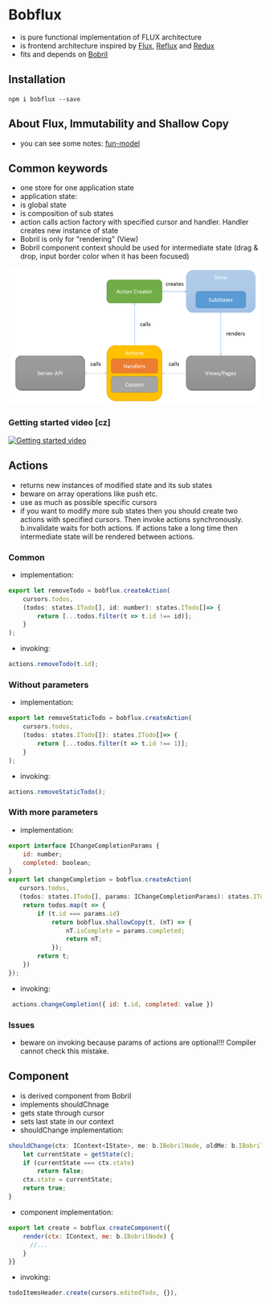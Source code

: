 # Bobflux
* is pure functional implementation of FLUX architecture
* is frontend architecture inspired by [Flux](https://facebook.github.io/flux/docs/overview.html#content), [Reflux](https://github.com/spoike/refluxjs) and [Redux](https://github.com/gaearon/redux)
* fits and depends on [Bobril](https://github.com/Bobris/Bobril)

## Installation
```
npm i bobflux --save
```

## About Flux, Immutability and Shallow Copy
* you can see some notes: [fun-model](https://github.com/karelsteinmetz/fun-model/blob/master/README.md)


## Common keywords
* one store for one application state
* application state:
 * is global state
 * is composition of sub states
 * action calls action factory with specified cursor and handler. Handler creates new instance of state
* Bobril is only for "rendering" (View)
* Bobril component context should be used for intermediate state (drag & drop, input border color when it has been focused)

 ![](./doc/img/flux_like.png)

### Getting started video [cz] 
[![Getting started video](http://img.youtube.com/vi/iU8_5aKHURM/default.jpg)](http://www.youtube.com/watch?v=iU8_5aKHURM)


## Actions
* returns new instances of modified state and its sub states
* beware on array operations like push etc.
* use as much as possible specific cursors
* if you want to modify more sub states then you should create two actions with specified cursors. Then invoke actions synchronously. b.invalidate waits for both actions. If actions take a long time then intermediate state will be rendered between actions.

### Common
* implementation:
```js
export let removeTodo = bobflux.createAction(
    cursors.todos,
    (todos: states.ITodo[], id: number): states.ITodo[]=> {
        return [...todos.filter(t => t.id !== id)];
    }
);
```
* invoking:
```js
actions.removeTodo(t.id);
```

### Without parameters
* implementation:
```js
export let removeStaticTodo = bobflux.createAction(
    cursors.todos,
    (todos: states.ITodo[]): states.ITodo[]=> {
        return [...todos.filter(t => t.id !== 1)];
    }
);
```
* invoking:
```js
actions.removeStaticTodo();
```

### With more parameters
* implementation:
```js
export interface IChangeCompletionParams {
    id: number;
    completed: boolean;
}
export let changeCompletion = bobflux.createAction(
   cursors.todos,
   (todos: states.ITodo[], params: IChangeCompletionParams): states.ITodo[] => {
    return todos.map(t => {
        if (t.id === params.id)
            return bobflux.shallowCopy(t, (nT) => {
                nT.isComplete = params.completed;
                return nT;
            });
        return t;
    })
});
```
* invoking:
```js
 actions.changeCompletion({ id: t.id, completed: value })
```

### Issues
* beware on invoking because params of actions are optional!!! Compiler cannot check this mistake.

## Component
* is derived component from Bobril
* implements shouldChnage
* gets state through cursor
* sets last state in our context
* shouldChange implementation:
```js
shouldChange(ctx: IContext<IState>, me: b.IBobrilNode, oldMe: b.IBobrilCacheNode): boolean {
    let currentState = getState(c);
    if (currentState === ctx.state)
        return false;
    ctx.state = currentState;
    return true;
}
```
* component implementation:
```js
export let create = bobflux.createComponent({
    render(ctx: IContext, me: b.IBobrilNode) {
      //...
    }
}}
```
* invoking:
```js
todoItemsHeader.create(cursors.editedTodo, {}),
```
